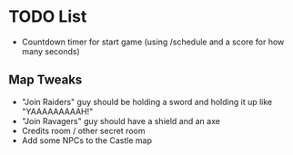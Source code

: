 # TODO List

- Countdown timer for start game (using /schedule and a score for how many seconds)

## Map Tweaks

- "Join Raiders" guy should be holding a sword and holding it up like "YAAAAAAAAAH!"
- "Join Ravagers" guy should have a shield and an axe
- Credits room / other secret room
- Add some NPCs to the Castle map
